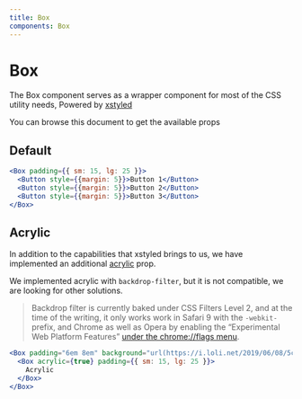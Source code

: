 ```yaml
---
title: Box
components: Box
---
```


# Box

<p class="description">The Box component serves as a wrapper component for most of the CSS utility needs, Powered by <a href="https://github.com/smooth-code/xstyled">xstyled</a></p>

You can browse this document to get the available props

## Default

```jsx
<Box padding={{ sm: 15, lg: 25 }}>
  <Button style={{margin: 5}}>Button 1</Button>
  <Button style={{margin: 5}}>Button 2</Button>
  <Button style={{margin: 5}}>Button 3</Button>
</Box>
```

## Acrylic

In addition to the capabilities that xstyled brings to us, we have implemented an additional [acrylic](https://docs.microsoft.com/en-us/windows/uwp/design/style/acrylic) prop.

We implemented acrylic with `backdrop-filter`, but it is not compatible, we are looking for other solutions.

> Backdrop filter is currently baked under CSS Filters Level 2, and at the time of the writing, it only works work in Safari 9 with the `-webkit-` prefix, and Chrome as well as Opera by enabling the “Experimental Web Platform Features” [under the chrome://flags menu](https://webdesign.tutsplus.com/tutorials/css-backdrop-filters--cms-27314).

```jsx
<Box padding="6em 8em" background="url(https://i.loli.net/2019/06/08/5cfb6d5a7456419123.jpg) center/cover">
  <Box acrylic={true} padding={{ sm: 15, lg: 25 }}>
    Acrylic
  </Box>
</Box>
```
